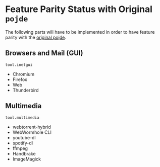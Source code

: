 # Feature Parity Status with Original `pojde`

The following parts will have to be implemented in order to have feature parity with the [original pojde](https://github.com/pojntfx/pojde).

## Browsers and Mail (GUI)

`tool.inetgui`

- Chromium
- Firefox
- Web
- Thunderbird

## Multimedia

`tool.multimedia`

- webtorrent-hybrid
- WebWormhole CLI
- youtube-dl
- spotify-dl
- ffmpeg
- Handbrake
- ImageMagick
